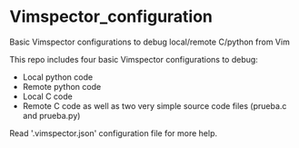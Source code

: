 # Vimspector_configuration
Basic Vimspector configurations to debug local/remote C/python from Vim

This repo includes four basic Vimspector configurations to debug:
- Local python code
- Remote python code
- Local C code
- Remote C code
as well as two very simple source code files (prueba.c and prueba.py)

Read '.vimspector.json' configuration file for more help.
